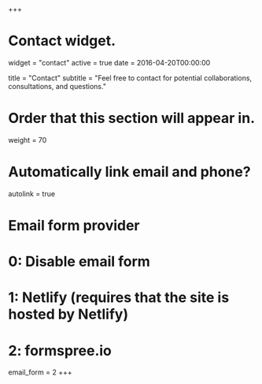 +++
# Contact widget.
widget = "contact"
active = true
date = 2016-04-20T00:00:00

title = "Contact"
subtitle = "Feel free to contact for potential collaborations, consultations, and questions."

# Order that this section will appear in.
weight = 70

# Automatically link email and phone?
autolink = true

# Email form provider
#   0: Disable email form
#   1: Netlify (requires that the site is hosted by Netlify)
#   2: formspree.io
email_form = 2
+++

